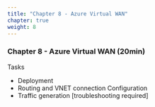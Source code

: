 ```yaml
---
title: "Chapter 8 - Azure Virtual WAN"
chapter: true
weight: 8
---
```


### Chapter 8 - Azure Virtual WAN (20min)

Tasks

* Deployment
* Routing and VNET connection Configuration
* Traffic generation [troubleshooting required]
